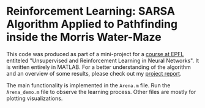 # Reinforcement Learning: SARSA Algorithm Applied to Pathfinding inside the Morris Water-Maze

This code was produced as part of a mini-project for a [course at EPFL](http://edu.epfl.ch/coursebook/en/unsupervised-and-reinforcement-learning-in-neural-networks-CS-434) entiteled "Unsupervised and Reinforcement Learning in Neural Networks". It is written entirely in MATLAB. For a better understanding of the algorithm and an overview of some results, please check out my [project report](https://github.com/bojan-karlas/sarsa-water-maze/blob/master/report/Bojan-Karlas-SARSA-Watermaze-Report.pdf).

The main functionality is implemented in the `Arena.m` file. Run the `Arena_demo.m` file to observe the learning process. Other files are mostly for plotting visualizations.
